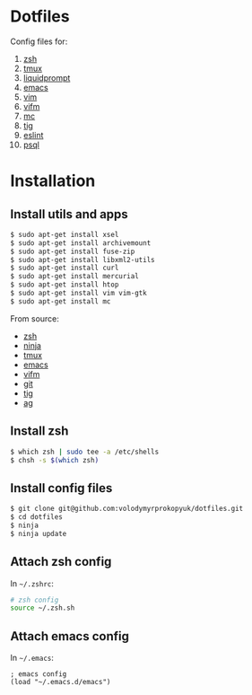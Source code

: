 # Dotfiles

Config files for:

1. [zsh](http://www.zsh.org/)
1. [tmux](http://tmux.github.io/)
1. [liquidprompt](https://github.com/nojhan/liquidprompt)
1. [emacs](http://www.gnu.org/software/emacs/)
1. [vim](http://www.vim.org/)
1. [vifm](http://vifm.info/)
1. [mc](https://www.midnight-commander.org/)
1. [tig](https://github.com/jonas/tig)
1. [eslint](http://eslint.org/)
1. [psql](http://www.postgresql.org/docs/9.4/static/app-psql.html)

# Installation

## Install utils and apps

```bash
$ sudo apt-get install xsel
$ sudo apt-get install archivemount
$ sudo apt-get install fuse-zip
$ sudo apt-get install libxml2-utils
$ sudo apt-get install curl
$ sudo apt-get install mercurial
$ sudo apt-get install htop
$ sudo apt-get install vim vim-gtk
$ sudo apt-get install mc
```

From source:

- [zsh](http://www.zsh.org/)
- [ninja](https://ninja-build.org/)
- [tmux](https://tmux.github.io/)
- [emacs](https://www.gnu.org/software/emacs/)
- [vifm](http://vifm.info/)
- [git](https://git-scm.com/)
- [tig](https://github.com/jonas/tig)
- [ag](https://github.com/ggreer/the_silver_searcher)

## Install zsh

```bash
$ which zsh | sudo tee -a /etc/shells
$ chsh -s $(which zsh)
```

## Install config files

```bash
$ git clone git@github.com:volodymyrprokopyuk/dotfiles.git
$ cd dotfiles
$ ninja
$ ninja update
```

## Attach zsh config

In `~/.zshrc`:
```bash
# zsh config
source ~/.zsh.sh
```

## Attach emacs config

In `~/.emacs`:
```elisp
; emacs config
(load "~/.emacs.d/emacs")
```
